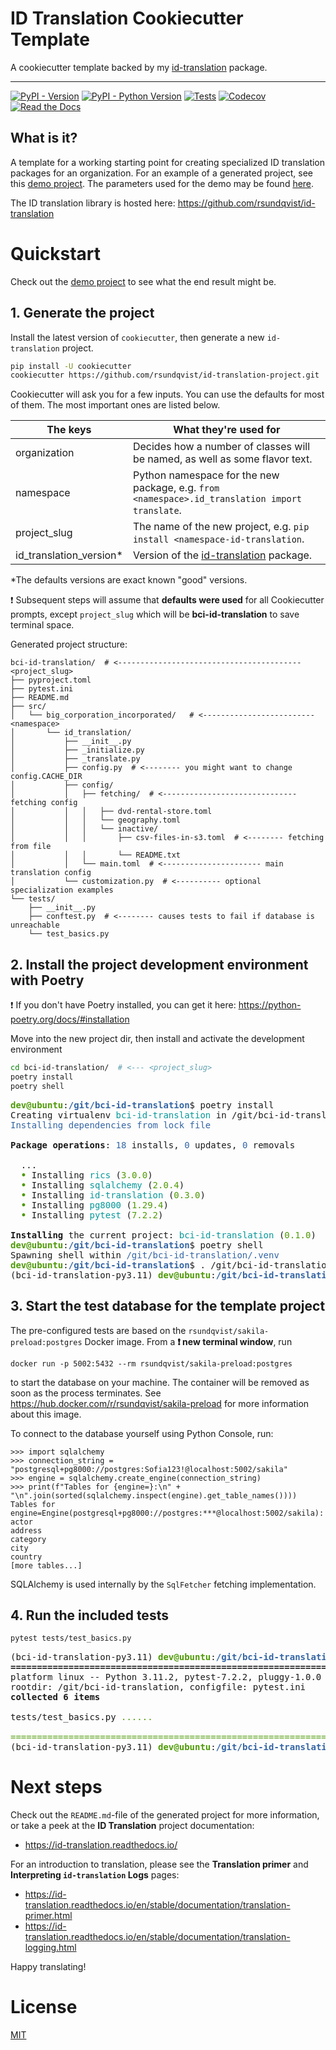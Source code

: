 # ID Translation Cookiecutter Template
A cookiecutter template backed by my [id-translation](https://github.com/rsundqvist/id-translation) package.

-----------------

[![PyPI - Version](https://img.shields.io/pypi/v/id-translation.svg)](https://pypi.python.org/pypi/id-translation)
[![PyPI - Python Version](https://img.shields.io/pypi/pyversions/id-translation.svg)](https://pypi.python.org/pypi/id-translation)
[![Tests](https://github.com/rsundqvist/id-translation/workflows/tests/badge.svg)](https://github.com/rsundqvist/id-translation/actions?workflow=tests)
[![Codecov](https://codecov.io/gh/rsundqvist/id-translation/branch/master/graph/badge.svg)](https://codecov.io/gh/rsundqvist/id-translation)
[![Read the Docs](https://readthedocs.org/projects/id-translation/badge/)](https://id-translation.readthedocs.io/)


## What is it?
A template for a working starting point for creating specialized ID translation packages for an organization. For an
example of a generated project, see this [demo project](demo/ute-id-translation). The parameters used for the demo may 
be found [here](demo/replay.json).

The ID translation library is hosted here: https://github.com/rsundqvist/id-translation

# Quickstart
Check out the [demo project](demo/ute-id-translation) to see what the end result might be.

## 1. Generate the project
Install the latest version of `cookiecutter`, then generate a new `id-translation` project.
```bash
pip install -U cookiecutter
cookiecutter https://github.com/rsundqvist/id-translation-project.git
```
Cookiecutter will ask you for a few inputs. You can use the defaults for most of them. The most important ones are
listed below.

| The keys                | What they're used for                                                                                   |
|-------------------------|---------------------------------------------------------------------------------------------------------|
| organization            | Decides how a number of classes will be named, as well as some flavor text.                             |
| namespace               | Python namespace for the new package, e.g. `from <namespace>.id_translation import translate`.          |
| project_slug            | The name of the new project, e.g. `pip install <namespace-id-translation`.                              |
| id_translation_version* | Version of the [id-translation](https://github.com/rsundqvist/id-translation) package.                  |

*The defaults versions are exact known "good" versions.

❗ Subsequent steps will assume that **defaults were used** for all Cookiecutter prompts, except `project_slug` which
will be **bci-id-translation** to save terminal space.

Generated project structure:
```
bci-id-translation/  # <----------------------------------------- <project_slug>
├── pyproject.toml
├── pytest.ini
├── README.md
├── src/
│   └── big_corporation_incorporated/   # <------------------------- <namespace>
│       └── id_translation/
│           ├── __init__.py
│           ├── _initialize.py
│           ├── _translate.py
│           ├── config.py  # <-------- you might want to change config.CACHE_DIR
│           ├── config/
│           │   ├── fetching/  # <------------------------------ fetching config
│           │   │   ├── dvd-rental-store.toml
│           │   │   └── geography.toml
│           │   │   └── inactive/
│           │   │       ├── csv-files-in-s3.toml  # <-------- fetching from file
│           │   │       └── README.txt
│           │   └── main.toml  # <---------------------- main translation config
│           └── customization.py  # <---------- optional specialization examples
└── tests/
    ├── __init__.py
    ├── conftest.py  # <-------- causes tests to fail if database is unreachable
    └── test_basics.py
```

## 2. Install the project development environment with Poetry
❗ If you don't have Poetry installed, you can get it here: https://python-poetry.org/docs/#installation

Move into the new project dir, then install and activate the development environment
```bash
cd bci-id-translation/  # <--- <project_slug>
poetry install
poetry shell
```
<pre><span style="color: #4E9A06; "><b>dev@ubuntu</b></span>:<span style="color: #3465A4; "><b>/git/bci-id-translation</b></span>$ poetry install
Creating virtualenv <span style="color: #06989A; ">bci-id-translation</span> in /git/bci-id-translation/.venv
<span style="color: #3465A4; ">Installing dependencies from lock file</span>

<b>Package operations</b>: <span style="color: #3465A4; ">18</span> installs, <span style="color: #3465A4; ">0</span> updates, <span style="color: #3465A4; ">0</span> removals

  ...
  <span style="color: #4E9A06; "><b>•</b></span> Installing <span style="color: #06989A; ">rics</span> (<span style="color: #4E9A06; ">3.0.0</span>)
  <span style="color: #4E9A06; "><b>•</b></span> Installing <span style="color: #06989A; ">sqlalchemy</span> (<span style="color: #4E9A06; ">2.0.4</span>)
  <span style="color: #4E9A06; "><b>•</b></span> Installing <span style="color: #06989A; ">id-translation</span> (<span style="color: #4E9A06; ">0.3.0</span>)
  <span style="color: #4E9A06; "><b>•</b></span> Installing <span style="color: #06989A; ">pg8000</span> (<span style="color: #4E9A06; ">1.29.4</span>)
  <span style="color: #4E9A06; "><b>•</b></span> Installing <span style="color: #06989A; ">pytest</span> (<span style="color: #4E9A06; ">7.2.2</span>)

<b>Installing</b> the current project: <span style="color: #06989A; ">bci-id-translation</span> (<span style="color: #4E9A06; ">0.1.0</span>)
<span style="color: #4E9A06; "><b>dev@ubuntu</b></span>:<span style="color: #3465A4; "><b>/git/bci-id-translation</b></span>$ poetry shell
Spawning shell within <span style="color: #3465A4; ">/git/bci-id-translation/.venv</span>
<span style="color: #4E9A06; "><b>dev@ubuntu</b></span>:<span style="color: #3465A4; "><b>/git/bci-id-translation</b></span>$ . /git/bci-id-translation/.venv/bin/activate
(bci-id-translation-py3.11) <span style="color: #4E9A06; "><b>dev@ubuntu</b></span>:<span style="color: #3465A4; "><b>/git/bci-id-translation</b></span>$ 
</pre>

## 3. Start the test database for the template project
The pre-configured tests are based on the `rsundqvist/sakila-preload:postgres` Docker image. From a **❗ new terminal
window**, run
```
docker run -p 5002:5432 --rm rsundqvist/sakila-preload:postgres
```
to start the database on your machine. The container will be removed as soon as the process terminates. See
https://hub.docker.com/r/rsundqvist/sakila-preload for more information about this image.

To connect to the database yourself using Python Console, run:

```pycon
>>> import sqlalchemy
>>> connection_string = "postgresql+pg8000://postgres:Sofia123!@localhost:5002/sakila"
>>> engine = sqlalchemy.create_engine(connection_string)
>>> print(f"Tables for {engine=}:\n" + "\n".join(sorted(sqlalchemy.inspect(engine).get_table_names())))
Tables for engine=Engine(postgresql+pg8000://postgres:***@localhost:5002/sakila):
actor
address
category
city
country
[more tables...]
```
SQLAlchemy is used internally by the `SqlFetcher` fetching implementation.

## 4. Run the included tests
```bash
pytest tests/test_basics.py
```
<pre>(bci-id-translation-py3.11) <span style="color: #4E9A06; "><b>dev@ubuntu</b></span>:<span style="color: #3465A4; "><b>/git/bci-id-translation</b></span>$ pytest tests/test_basics.py 
<b>====================================================================== test session starts ======================================================================</b>
platform linux -- Python 3.11.2, pytest-7.2.2, pluggy-1.0.0
rootdir: /git/bci-id-translation, configfile: pytest.ini
<b>collected 6 items                                                                                                                                               </b>

tests/test_basics.py <span style="color: #4E9A06; ">......                                                                                                                               [100%]</span>

<span style="color: #4E9A06; ">======================================================================= </span><span style="color: #4E9A06; "><b>6 passed</b></span><span style="color: #4E9A06; "> in 2.98s =======================================================================</span>
(bci-id-translation-py3.11) <span style="color: #4E9A06; "><b>dev@ubuntu</b></span>:<span style="color: #3465A4; "><b>/git/bci-id-translation</b></span>$ 
</pre>

# Next steps
Check out the `README.md`-file of the generated project for more information, or take a peek at the **ID Translation**
project documentation:
* https://id-translation.readthedocs.io/

For an introduction to translation, please see the **Translation primer** and **Interpreting `id-translation` Logs**
pages:
* https://id-translation.readthedocs.io/en/stable/documentation/translation-primer.html
* https://id-translation.readthedocs.io/en/stable/documentation/translation-logging.html

Happy translating!

# License
[MIT](LICENSE.md)
